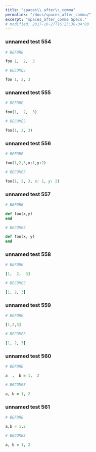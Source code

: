 ```yaml
---
title: "spaces\\_after\\_comma"
permalink: "/docs/spaces_after_comma/"
excerpt: "spaces_after_comma Specs."
# modified: 2017-10-27T16:25:30-04:00
---
```

### unnamed test 554
```ruby
# BEFORE

foo 1,  2,  3

```
```ruby
# BECOMES

foo 1, 2, 3

```
### unnamed test 555
```ruby
# BEFORE

foo(1,  2,  3)

```
```ruby
# BECOMES

foo(1, 2, 3)

```
### unnamed test 556
```ruby
# BEFORE

foo(1,2,3,x:1,y:2)

```
```ruby
# BECOMES

foo(1, 2, 3, x: 1, y: 2)

```
### unnamed test 557
```ruby
# BEFORE

def foo(x,y)
end

```
```ruby
# BECOMES

def foo(x, y)
end

```
### unnamed test 558
```ruby
# BEFORE

[1,  2,  3]

```
```ruby
# BECOMES

[1, 2, 3]

```
### unnamed test 559
```ruby
# BEFORE

[1,2,3]

```
```ruby
# BECOMES

[1, 2, 3]

```
### unnamed test 560
```ruby
# BEFORE

a  ,  b = 1,  2

```
```ruby
# BECOMES

a, b = 1, 2

```
### unnamed test 561
```ruby
# BEFORE

a,b = 1,2

```
```ruby
# BECOMES

a, b = 1, 2

```
